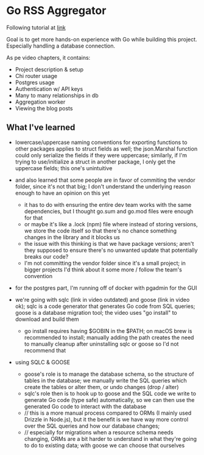 # Go RSS Aggregator

Following tutorial at [link](https://www.youtube.com/watch?v=un6ZyFkqFKo&t=31155s)

Goal is to get more hands-on experience with Go while building this project. Especially handling a database connection.

As pe video chapters, it contains:

- Project description & setup
- Chi router usage
- Postgres usage
- Authentication w/ API keys
- Many to many relationships in db
- Aggregation worker
- Viewing the blog posts

## What I've learned

- lowercase/uppercase naming conventions for exporting functions to other packages applies to struct fields as well; the json.Marshal function could only serialize the fields if they were uppercase; similarly, if I'm trying to use/initialize a struct in another package, I only get the uppercase fields; this one's unintuitive
- and also learned that some people are in favor of commiting the vendor folder, since it's not that big; I don't understand the underlying reason enough to have an opinion on this yet

  - it has to do with ensuring the entire dev team works with the same dependencies, but I thought go.sum and go.mod files were enough for that
  - or maybe it's like a .lock (npm) file where instead of storing versions, we store the code itself so that there's no chance something changes in the library and it blocks us
  - the issue with this thinking is that we have package versions; aren't they supposed to ensure there's no unwanted update that potentially breaks our code?
  - I'm not committing the vendor folder since it's a small project; in bigger projects I'd think about it some more / follow the team's convention

- for the postgres part, I'm running off of docker with pgadmin for the GUI
- we're going with sqlc (link in video outdated) and goose (link in video ok); sqlc is a code generator that generates Go code from SQL queries; goose is a database migration tool; the video uses "go install" to download and build them

  - go install requires having $GOBIN in the $PATH; on macOS brew is recommended to install; manually adding the path creates the need to manually cleanup after uninstalling sqlc or goose so I'd not recommend that

- using SQLC & GOOSE
  - goose's role is to manage the database schema, so the structure of tables in the database; we manually write the SQL queries which create the tables or alter them, or undo changes (drop / alter)
  - sqlc's role then is to hook up to goose and the SQL code we write to generate Go code (type safe) automatically, so we can then use the generated Go code to interact with the database
  - // this is a more manual process compared to ORMs (I mainly used Drizzle in Node.js), but it the benefit is we have way more control over the SQL queries and how our database changes;
  - // especially for migrations when a resource schema needs changing, ORMs are a bit harder to understand in what they're going to do to existing data; with goose we can choose that ourselves
